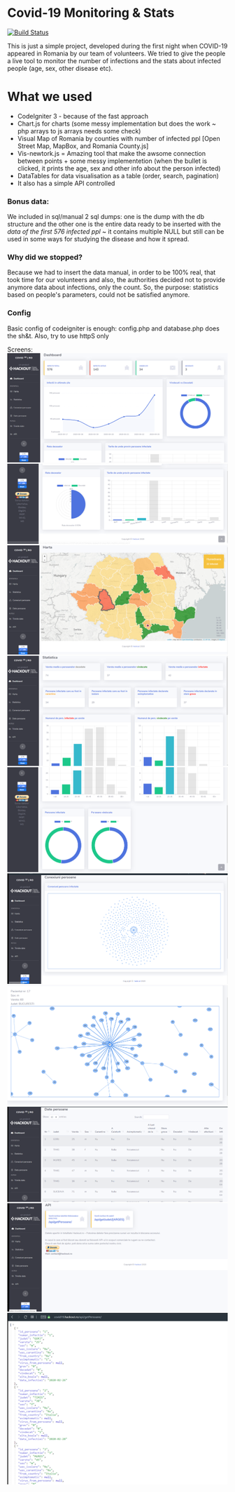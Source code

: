 # Covid-19 Monitoring & Stats


[![Build Status](https://travis-ci.org/joemccann/dillinger.svg?branch=master)](https://zamolxis.org)

This is just a simple project, developed during the first night when COVID-19 appeared in Romania by our team of volunteers.
We tried to give the people a live tool to monitor the number of infections and the stats about infected people (age, sex, other disease etc).


# What we used

  - CodeIgniter 3 - because of the fast approach
  - Chart.js for charts (some messy implementation but does the work ~ php arrays to js arrays needs some check)
  - Visual Map of Romania by counties with number of infected ppl [Open Street Map, MapBox, and Romania County.js]
  - Vis-newtork.js = Amazing tool that make the awsome connection between points + some messy implementetion (when the bullet is clicked, it prints the age, sex and other info about the person infected)
  - DataTables for data visualisation as a table (order, search, pagination)
  - It also has a simple API controlled



### Bonus data:

We included in sql/manual 2 sql dumps: one is the dump with the db structure and the other one is the entire data ready to be inserted with the *data of the first 576 infected ppl* ~ it contains multiple NULL but still can be used in some ways for studying the disease and how it spread.

### Why did we stopped?

Because we had to insert the data manual, in order to be 100% real, that took time for our volunteers and also, the authorities decided not to provide anymore data about infections, only the count. So, the purpose: statistics based on people's parameters, could not be satisfied anymore.

### Config

Basic config of codeigniter is enough: config.php and database.php does the sh&t. Also, try to use httpS only

Screens: 
![alt text](https://raw.githubusercontent.com/ZamolxisInc/covid19.hackout.ro/master/git-imgs/1.PNG "Pic")
![alt text](https://raw.githubusercontent.com/ZamolxisInc/covid19.hackout.ro/master/git-imgs/2.PNG "Pic")
![alt text](https://raw.githubusercontent.com/ZamolxisInc/covid19.hackout.ro/master/git-imgs/3.PNG "Pic")
![alt text](https://raw.githubusercontent.com/ZamolxisInc/covid19.hackout.ro/master/git-imgs/4.PNG "Pic")
![alt text](https://raw.githubusercontent.com/ZamolxisInc/covid19.hackout.ro/master/git-imgs/5.PNG "Pic")
![alt text](https://raw.githubusercontent.com/ZamolxisInc/covid19.hackout.ro/master/git-imgs/6.PNG "Pic")
![alt text](https://raw.githubusercontent.com/ZamolxisInc/covid19.hackout.ro/master/git-imgs/7.PNG "Pic")
![alt text](https://raw.githubusercontent.com/ZamolxisInc/covid19.hackout.ro/master/git-imgs/8.PNG "Pic")
![alt text](https://raw.githubusercontent.com/ZamolxisInc/covid19.hackout.ro/master/git-imgs/9.PNG "Pic")
![alt text](https://raw.githubusercontent.com/ZamolxisInc/covid19.hackout.ro/master/git-imgs/10.PNG "Pic")
